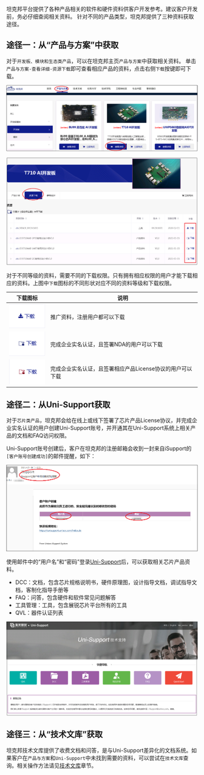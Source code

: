 
坦克邦平台提供了各种产品相关的软件和硬件资料供客户开发参考。建议客户开发前，务必仔细查阅相关资料。
针对不同的产品类型，坦克邦提供了三种资料获取途径。



## 途径一：从“产品与方案”中获取

对于`开发板、模块和生态类产品`，可以在坦克邦主页`产品与方案`中获取相关资料。
单击`产品与方案-查看详细-资源下载`即可查看相应产品的资料，点击右侧`下载`按键即可下载。

![](document.assets/ziliao1.png)

![](document.assets/ziliao2.png)


对于不同等级的资料，需要不同的下载权限。只有拥有相应权限的用户才能下载相应的资料。上图中`下载`图标的不同形状对应不同的资料等级和下载权限。

| 下载图标 | 说明 |
| ------ | ---- |
|    ![](document.assets/xiazai1-1627373705418.png)    |  推广资料，注册用户都可以下载    |
|    ![](document.assets/xiazai2-1627373721275.png)    |  完成企业实名认证，且签署NDA的用户可以下载    |
|     ![](document.assets/xiazai3.png)   |  完成企业实名认证，且签署相应产品License协议的用户可以下载    |






## 途径二：从Uni-Support获取

对于`芯片类产品`，坦克邦会给在线上或线下签署了芯片产品License协议，并完成企业实名认证的用户创建Uni-Support账号，并开通其在Uni-Support系统上相关产品的文档和FAQ访问权限。

Uni-Support账号创建后，客户在坦克邦的注册邮箱会收到一封来自iSupport的`[客户账号创建成功]`的邮件提醒，如下：

![](document.assets/unisupport.png)



使用邮件中的“用户名”和“密码”登录[Uni-Support](https://unisupport.unisoc.com/index.do)后，可以获取相关芯片产品资料。

- DCC：文档，包含芯片规格说明书，硬件原理图，设计指导文档，调试指导文档，客制化指导手册等
- FAQ：问答，包含硬件和软件常见问题解答
- 工具管理：工具，包含展锐芯片平台所有的工具
- QVL：器件认证列表

![](document.assets/unisupport2.png)






## 途径三：从“技术文库”获取

坦克邦技术文库提供了收费文档和问答，是与Uni-Support差异化的文档系统。如果客户在`产品与方案`和`Uni-Support`中未找到需要的资料，可以尝试在`技术文库`查询。相关操作方法请见[技术文库](/techdoc#下载文档/问答)章节。

